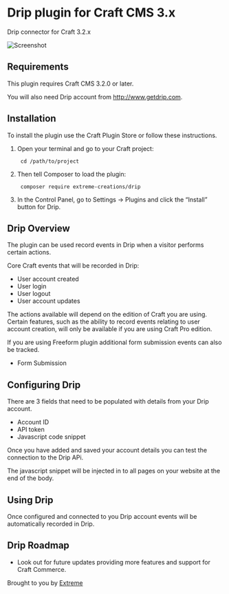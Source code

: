 # Drip plugin for Craft CMS 3.x

Drip connector for Craft 3.2.x

![Screenshot](resources/img/plugin-logo.png)

## Requirements

This plugin requires Craft CMS 3.2.0 or later.

You will also need Drip account from http://www.getdrip.com.

## Installation

To install the plugin use the Craft Plugin Store or follow these instructions.

1. Open your terminal and go to your Craft project:

        cd /path/to/project

2. Then tell Composer to load the plugin:

        composer require extreme-creations/drip

3. In the Control Panel, go to Settings → Plugins and click the “Install” button for Drip.

## Drip Overview

The plugin can be used record events in Drip when a visitor performs certain actions.

Core Craft events that will be recorded in Drip:
* User account created
* User login
* User logout
* User account updates

The actions available will depend on the edition of Craft you are using. Certain features, such as the ability to record events relating to user account creation, will only be available if you are using Craft Pro edition.

If you are using Freeform plugin additional form submission events can also be tracked.
* Form Submission


## Configuring Drip

There are 3 fields that need to be populated with details from your Drip account.

* Account ID
* API token
* Javascript code snippet

Once you have added and saved your account details you can test the connection to the Drip APi.

The javascript snippet will be injected in to all pages on your website at the end of the body. 

## Using Drip

Once configured and connected to you Drip account events will be automatically recorded in Drip.

## Drip Roadmap

* Look out for future updates providing more features and support for Craft Commerce.

Brought to you by [Extreme](madebyextreme.com)
